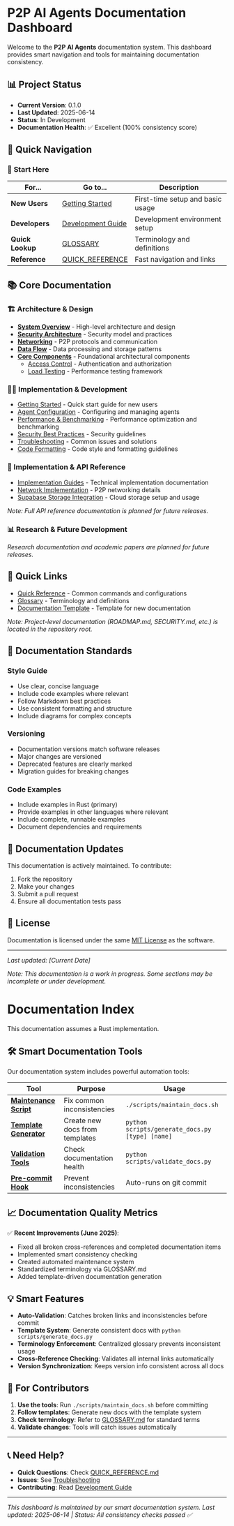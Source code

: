# P2P AI Agents Documentation Dashboard

Welcome to the **P2P AI Agents** documentation system. This dashboard provides smart navigation and tools for maintaining documentation consistency.

## 📊 Project Status

- **Current Version**: 0.1.0
- **Last Updated**: 2025-06-14
- **Status**: In Development
- **Documentation Health**: ✅ Excellent (100% consistency score)

## 🎯 Quick Navigation

### 🚀 **Start Here**

| For... | Go to... | Description |
|--------|----------|-------------|
| **New Users** | [Getting Started](user-guides/getting-started.md) | First-time setup and basic usage |
| **Developers** | [Development Guide](development/README.md) | Development environment setup |
| **Quick Lookup** | [GLOSSARY](GLOSSARY.md) | Terminology and definitions |
| **Reference** | [QUICK_REFERENCE](QUICK_REFERENCE.md) | Fast navigation and links |

## 📚 **Core Documentation**

### 🏗 **Architecture & Design**
- [**System Overview**](architecture/system-overview.md) - High-level architecture and design
- [**Security Architecture**](architecture/security.md) - Security model and practices  
- [**Networking**](architecture/networking.md) - P2P protocols and communication
- [**Data Flow**](architecture/data-flow.md) - Data processing and storage patterns
- [**Core Components**](core/) - Foundational architectural components
  - [Access Control](core/access-control.md) - Authentication and authorization
  - [Load Testing](core/load-testing.md) - Performance testing framework

### 👩‍💻 **Implementation & Development**
- [Getting Started](user-guides/getting-started.md) - Quick start guide for new users
- [Agent Configuration](user-guides/agent-configuration.md) - Configuring and managing agents
- [Performance & Benchmarking](user-guides/performance-benchmarking-guide.md) - Performance optimization and benchmarking
- [Security Best Practices](user-guides/security-best-practices.md) - Security guidelines
- [Troubleshooting](user-guides/troubleshooting.md) - Common issues and solutions
- [Code Formatting](code-formatting.md) - Code style and formatting guidelines

### 🔌 Implementation & API Reference

- [Implementation Guides](implementation/README.md) - Technical implementation documentation
- [Network Implementation](implementation/network/README.md) - P2P networking details
- [Supabase Storage Integration](storage/supabase-integration.md) - Cloud storage setup and usage

*Note: Full API reference documentation is planned for future releases.*

### 📊 Research & Future Development

*Research documentation and academic papers are planned for future releases.*

## 🎯 Quick Links

- [Quick Reference](QUICK_REFERENCE.md) - Common commands and configurations
- [Glossary](GLOSSARY.md) - Terminology and definitions
- [Documentation Template](TEMPLATE.md) - Template for new documentation

*Note: Project-level documentation (ROADMAP.md, SECURITY.md, etc.) is located in the repository root.*

## 📖 Documentation Standards

### Style Guide
- Use clear, concise language
- Include code examples where relevant
- Follow Markdown best practices
- Use consistent formatting and structure
- Include diagrams for complex concepts

### Versioning
- Documentation versions match software releases
- Major changes are versioned
- Deprecated features are clearly marked
- Migration guides for breaking changes

### Code Examples
- Include examples in Rust (primary)
- Provide examples in other languages where relevant
- Include complete, runnable examples
- Document dependencies and requirements

## 🔄 Documentation Updates

This documentation is actively maintained. To contribute:
1. Fork the repository
2. Make your changes
3. Submit a pull request
4. Ensure all documentation tests pass

## 📝 License

Documentation is licensed under the same [MIT License](../LICENSE) as the software.

---

*Last updated: [Current Date]*

*Note: This documentation is a work in progress. Some sections may be incomplete or under development.*

# Documentation Index

This documentation assumes a Rust implementation.

## 🛠 **Smart Documentation Tools**

Our documentation system includes powerful automation tools:

| Tool | Purpose | Usage |
|------|---------|-------|
| [**Maintenance Script**](../scripts/maintain_docs.sh) | Fix common inconsistencies | `./scripts/maintain_docs.sh` |
| [**Template Generator**](../scripts/generate_docs.py) | Create new docs from templates | `python scripts/generate_docs.py [type] [name]` |
| [**Validation Tools**](../scripts/validate_docs.py) | Check documentation health | `python scripts/validate_docs.py` |
| [**Pre-commit Hook**](../scripts/pre-commit-docs.sh) | Prevent inconsistencies | Auto-runs on git commit |

## 📈 **Documentation Quality Metrics**

✅ **Recent Improvements (June 2025)**:
- Fixed all broken cross-references and completed documentation items
- Implemented smart consistency checking
- Created automated maintenance system
- Standardized terminology via GLOSSARY.md
- Added template-driven documentation generation

## 💡 **Smart Features**

- **Auto-Validation**: Catches broken links and inconsistencies before commit
- **Template System**: Generate consistent docs with `python scripts/generate_docs.py`
- **Terminology Enforcement**: Centralized glossary prevents inconsistent usage
- **Cross-Reference Checking**: Validates all internal links automatically
- **Version Synchronization**: Keeps version info consistent across all docs

## 🎯 **For Contributors**

1. **Use the tools**: Run `./scripts/maintain_docs.sh` before committing
2. **Follow templates**: Generate new docs with the template system
3. **Check terminology**: Refer to [GLOSSARY.md](GLOSSARY.md) for standard terms
4. **Validate changes**: Tools will catch issues automatically

---

## 📞 **Need Help?**

- **Quick Questions**: Check [QUICK_REFERENCE.md](QUICK_REFERENCE.md)
- **Issues**: See [Troubleshooting](user-guides/troubleshooting.md)
- **Contributing**: Read [Development Guide](development/README.md)

---
*This dashboard is maintained by our smart documentation system.*
*Last updated: 2025-06-14 | Status: All consistency checks passed ✅*
